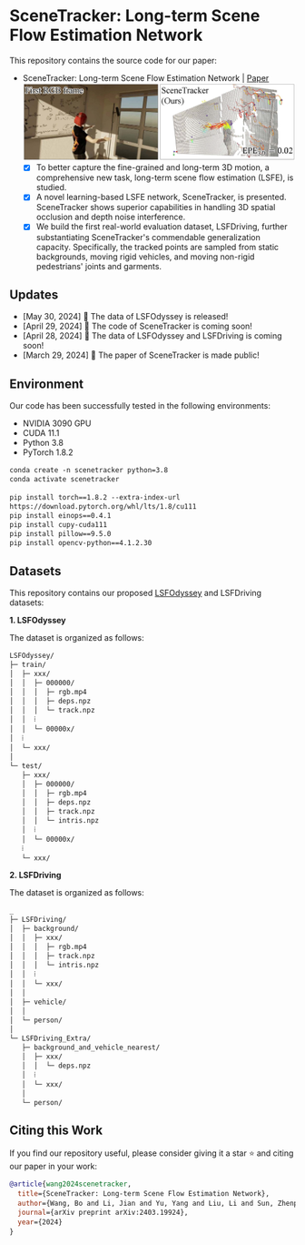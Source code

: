 # SceneTracker: Long-term Scene Flow Estimation Network
This repository contains the source code for our paper:
- SceneTracker: Long-term Scene Flow Estimation Network | [Paper](https://arxiv.org/pdf/2403.19924.pdf)
  <img src="./asset/github-demo-2024_0516.jpg" width="800"/>
  <!-- <img src="./asset/odyssey_test-24_0424.jpg" width="800"/> -->
  <!-- <img src="./asset/metric_3d.png" width="800"/> -->
  <!-- <img src="./asset/driving-2024_0506.jpg" width="800"/> -->
  - [x] To better capture the fine-grained and long-term 3D motion, a comprehensive new task, long-term scene flow estimation (LSFE), is studied.
  - [x] A novel learning-based LSFE network, SceneTracker, is presented. SceneTracker shows superior capabilities in handling 3D spatial occlusion and depth noise interference.
  - [x] We build the first real-world evaluation dataset, LSFDriving, further substantiating SceneTracker's commendable generalization capacity. Specifically, the tracked points are sampled from static backgrounds, moving rigid vehicles, and moving non-rigid pedestrians' joints and garments.  

## Updates
- [May 30, 2024] 📣 The data of LSFOdyssey is released!
- [April 29, 2024] 📣 The code of SceneTracker is coming soon!
- [April 28, 2024] 📣 The data of LSFOdyssey and LSFDriving is coming soon!
- [March 29, 2024] 📣 The paper of SceneTracker is made public!

## Environment

Our code has been successfully tested in the following environments:

* NVIDIA 3090 GPU
* CUDA 11.1
* Python 3.8
* PyTorch 1.8.2

```
conda create -n scenetracker python=3.8
conda activate scenetracker

pip install torch==1.8.2 --extra-index-url https://download.pytorch.org/whl/lts/1.8/cu111
pip install einops==0.4.1
pip install cupy-cuda111
pip install pillow==9.5.0
pip install opencv-python==4.1.2.30
```

## Datasets

This repository contains our proposed [LSFOdyssey](https://pan.baidu.com/s/1TP2b2TZ3tq5omnIZbUxa8w&pwd=u3xt) and LSFDriving datasets:
<!-- [LSFOdyssey](https://pan.baidu.com/s/1TP2b2TZ3tq5omnIZbUxa8w&pwd=u3xt) -->

**1. LSFOdyssey**

The dataset is organized as follows:

```text
LSFOdyssey/
├─ train/
│  ├─ xxx/
│  │  ├─ 000000/
│  │  │  ├─ rgb.mp4
│  │  │  ├─ deps.npz
│  │  │  └─ track.npz
│  │  ⁞
│  │  └─ 00000x/
│  ⁞
│  └─ xxx/
│
└─ test/
   ├─ xxx/
   │  ├─ 000000/
   │  │  ├─ rgb.mp4
   │  │  ├─ deps.npz
   │  │  ├─ track.npz
   │  │  └─ intris.npz
   │  ⁞
   │  └─ 00000x/
   ⁞
   └─ xxx/
```

**2. LSFDriving**

The dataset is organized as follows:

```text
_
├─ LSFDriving/
│  ├─ background/
│  │  ├─ xxx/
│  │  │  ├─ rgb.mp4
│  │  │  ├─ track.npz
│  │  │  └─ intris.npz
│  │  ⁞
│  │  └─ xxx/
│  │
│  ├─ vehicle/
│  │
│  └─ person/
│
└─ LSFDriving_Extra/
   ├─ background_and_vehicle_nearest/
   │  ├─ xxx/
   │  │  └─ deps.npz
   │  ⁞
   │  └─ xxx/
   │
   └─ person/
```

## Citing this Work

If you find our repository useful, please consider giving it a star ⭐ and citing our paper in your work:

```bibtex
@article{wang2024scenetracker,
  title={SceneTracker: Long-term Scene Flow Estimation Network},
  author={Wang, Bo and Li, Jian and Yu, Yang and Liu, Li and Sun, Zhenping and Hu, Dewen},
  journal={arXiv preprint arXiv:2403.19924},
  year={2024}
}
```
